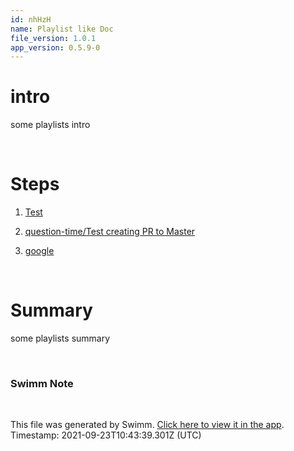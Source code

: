 ```yaml
---
id: nhHzH
name: Playlist like Doc
file_version: 1.0.1
app_version: 0.5.9-0
---
```


intro
=====

some playlists intro

<br/>

Steps
=====

1.  [Test](test.Ck52llPoliwBnM0zougM.sw.md)
    
2.  [question-time/Test creating PR to Master](http://localhost:5000/#/repos/U0sVB7lC9at5XPOW1TBW/docs/G6KCXy8MhmGZxXvV8mMl)
    
3.  [google](https://google.com)

<br/>

Summary
=======

some playlists summary

<br/>

<!-- THIS IS AN AUTOGENERATED SECTION. DO NOT EDIT THIS SECTION DIRECTLY -->
### Swimm Note



<br/>

This file was generated by Swimm. [Click here to view it in the app](http://localhost:5000/#/repos/Z2l0aHViJTNBJTNBc3ItZXh0ZW5zaW9uJTNBJTNBZG91ZWs=/docs/nhHzH). Timestamp: 2021-09-23T10:43:39.301Z (UTC)